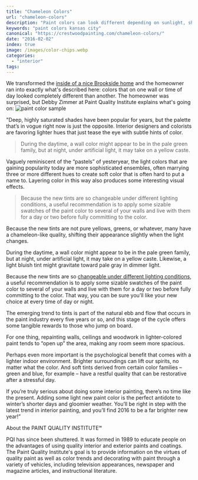 ```yaml
---
title: "Chameleon Colors"
url: "chameleon-colors"
description: "Paint colors can look different depending on sunlight, shadows, reflection of other colors."
keywords: "paint colors kansas city"
canonical: "https://crestwoodpainting.com/chameleon-colors/"
date: "2016-02-02"
index: true
image: /images/color-chips.webp
categories:
  - "interior"
tags:
---
```


We transformed the [inside of a nice Brookside home](/interior-painter-kansas-city/) and the homeowner ran into exactly what's described here: colors that on one wall or time of day looked completely different than another. The homeowner was surprised, but Debby Zimmer at Paint Quality Institute explains what's going on:
![paint color sample](/images/color-samples.webp)

"Deep, highly saturated shades have been popular for years, but the palette that’s in vogue right now is just the opposite. Interior designers and colorists are favoring lighter hues that just tease the eye with subtle hints of color.

> During the daytime, a wall color might appear to be in the pale green family, but at night, under artificial light, it may take on a yellow caste.

Vaguely reminiscent of the “pastels” of yesteryear, the light colors that are gaining popularity today are more sophisticated ensembles, often marrying three or more different hues to create soft color that is often hard to put a name to. Layering color in this way also produces some interesting visual effects.

> Because the new tints are so changeable under different lighting conditions, a useful recommendation is to apply some sizable swatches of the paint color to several of your walls and live with them for a day or two before fully committing to the color.

Because the new tints are not pure yellows, greens, or whatever, many have a chameleon-like quality, shifting their appearance slightly when the light changes.

During the daytime, a wall color might appear to be in the pale green family, but at night, under artificial light, it may take on a yellow caste. Likewise, a light bluish tint might gravitate toward pale gray in dimmer light.

Because the new tints are so [changeable under different lighting conditions](/colors-relaxation/), a useful recommendation is to apply some sizable swatches of the paint color to several of your walls and live with them for a day or two before fully committing to the color. That way, you can be sure you’ll like your new choice at every time of day or night.

The emerging trend to tints is part of the natural ebb and flow that occurs in the paint industry every five years or so, and this stage of the cycle offers some tangible rewards to those who jump on board.

For one thing, repainting walls, ceilings and woodwork in lighter-colored paint tends to “open up” the area, making any room seem more spacious.

Perhaps even more important is the psychological benefit that comes with a lighter indoor environment. Brighter surroundings can lift our spirits, no matter what the color. And soft tints derived from certain color families – green and blue, for example – have a restful quality that can be restorative after a stressful day.

If you’re truly serious about doing some interior painting, there’s no time like the present. Adding some light new paint color is the perfect antidote to winter’s shorter days and gloomier weather. You’ll be right in step with the latest trend in interior painting, and you’ll find 2016 to be a far brighter new year!”

About the PAINT QUALITY INSTITUTE℠

PQI has since been shuttered. It was formed in 1989 to educate people on the advantages of using quality interior and exterior paints and coatings. The Paint Quality Institute's goal is to provide information on the virtues of quality paint as well as color trends and decorating with paint through a variety of vehicles, including television appearances, newspaper and magazine articles, and instructional literature.

